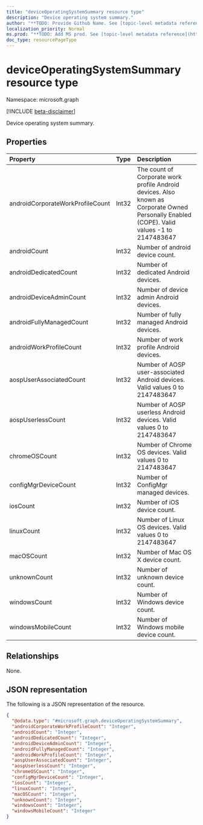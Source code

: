```yaml
---
title: "deviceOperatingSystemSummary resource type"
description: "Device operating system summary."
author: "**TODO: Provide Github Name. See [topic-level metadata reference](https://msgo.azurewebsites.net/add/document/guidelines/metadata.html#topic-level-metadata)**"
localization_priority: Normal
ms.prod: "**TODO: Add MS prod. See [topic-level metadata reference](https://msgo.azurewebsites.net/add/document/guidelines/metadata.html#topic-level-metadata)**"
doc_type: resourcePageType
---
```


# deviceOperatingSystemSummary resource type

Namespace: microsoft.graph

[!INCLUDE [beta-disclaimer](../../includes/beta-disclaimer.md)]

Device operating system summary.

## Properties
|Property|Type|Description|
|:---|:---|:---|
|androidCorporateWorkProfileCount|Int32|The count of Corporate work profile Android devices. Also known as Corporate Owned Personally Enabled (COPE). Valid values -1 to 2147483647|
|androidCount|Int32|Number of android device count.|
|androidDedicatedCount|Int32|Number of dedicated Android devices.|
|androidDeviceAdminCount|Int32|Number of device admin Android devices.|
|androidFullyManagedCount|Int32|Number of fully managed Android devices.|
|androidWorkProfileCount|Int32|Number of work profile Android devices.|
|aospUserAssociatedCount|Int32|Number of AOSP user-associated Android devices. Valid values 0 to 2147483647|
|aospUserlessCount|Int32|Number of AOSP userless Android devices. Valid values 0 to 2147483647|
|chromeOSCount|Int32|Number of Chrome OS devices. Valid values 0 to 2147483647|
|configMgrDeviceCount|Int32|Number of ConfigMgr managed devices.|
|iosCount|Int32|Number of iOS device count.|
|linuxCount|Int32|Number of Linux OS devices. Valid values 0 to 2147483647|
|macOSCount|Int32|Number of Mac OS X device count.|
|unknownCount|Int32|Number of unknown device count.|
|windowsCount|Int32|Number of Windows device count.|
|windowsMobileCount|Int32|Number of Windows mobile device count.|

## Relationships
None.

## JSON representation
The following is a JSON representation of the resource.
<!-- {
  "blockType": "resource",
  "@odata.type": "microsoft.graph.deviceOperatingSystemSummary"
}
-->
``` json
{
  "@odata.type": "#microsoft.graph.deviceOperatingSystemSummary",
  "androidCorporateWorkProfileCount": "Integer",
  "androidCount": "Integer",
  "androidDedicatedCount": "Integer",
  "androidDeviceAdminCount": "Integer",
  "androidFullyManagedCount": "Integer",
  "androidWorkProfileCount": "Integer",
  "aospUserAssociatedCount": "Integer",
  "aospUserlessCount": "Integer",
  "chromeOSCount": "Integer",
  "configMgrDeviceCount": "Integer",
  "iosCount": "Integer",
  "linuxCount": "Integer",
  "macOSCount": "Integer",
  "unknownCount": "Integer",
  "windowsCount": "Integer",
  "windowsMobileCount": "Integer"
}
```

